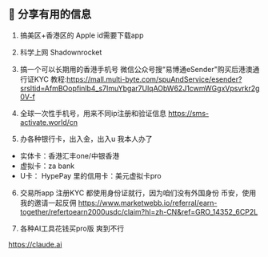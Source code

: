 ## 📑 分享有用的信息

1. 搞美区+香港区的 Apple id需要下载app 

2. 科学上网 Shadownrocket

3. 搞一个可以长期用的香港手机号
微信公众号搜“易博通eSender"购买后港澳通行证KYC
教程:https://mall.multi-byte.com/spuAndService/esender?srsltid=AfmBOopfinlb4_s7ImuYbgar7UlqAObW62J1cwmWGgxVpsvrkr2g0V-f

4. 全球一次性手机号，用来不同ip注册和验证信息
https://sms-activate.world/cn

5. 办各种银行卡，出入金，出入u
我本人办了
-  实体卡：香港汇丰one/中银香港
-  虚拟卡：za bank 
-  U卡： HypePay 里的信用卡：美元虚拟卡pro

6. 交易所app 注册KYC 都使用身份证就行，因为咱们没有外国身份
币安，使用我的邀请一起反佣
https://www.marketwebb.io/referral/earn-together/refertoearn2000usdc/claim?hl=zh-CN&ref=GRO_14352_6CP2L


7. 各种AI工具花钱买pro版 爽到不行

https://claude.ai




<!-- Auto-update: 2025-10-12T21:08:54.397905 -->

